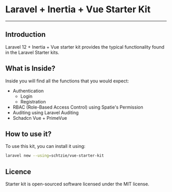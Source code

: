 # Laravel + Inertia + Vue Starter Kit

---

## Introduction

Laravel 12 + Inertia + Vue starter kit provides the typical functionality found in the Laravel Starter kits.

## What is Inside?

Inside you will find all the functions that you would expect:

- Authentication
    - Login
    - Registration
- RBAC (Role-Based Access Control) using Spatie's Permission
- Auditing using Laravel Auditing
- Schadcn Vue  + PrimeVue

## How to use it?

To use this kit, you can install it using:

```bash
laravel new --using=schtzie/vue-starter-kit
```

## Licence

Starter kit is open-sourced software licensed under the MIT license.
